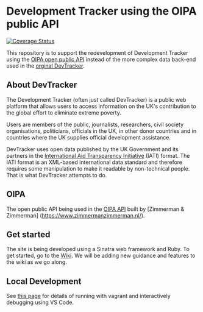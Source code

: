# Development Tracker using the OIPA public API

[![Coverage Status](https://coveralls.io/repos/DFID/devtracker-from-api/badge.svg?branch=master&service=github)](https://coveralls.io/github/DFID/devtracker-from-api?branch=master)

This repository is to support the redevelopment of Development Tracker using the [OIPA open public API](https://www.oipa.nl/home) instead of the more complex data back-end used in the [orginal DevTracker](https://github.com/dfid/aid-platform-beta). 

## About DevTracker
The Development Tracker (often just called DevTracker) is a public web platform that allows users to access information on the UK's contribution to the global effort to eliminate extreme poverty. 

Users are members of the public, journalists, researchers, civil society organisations, politicians, officials in the UK, in other donor countries and in countries where the UK supplies official development assistance.

DevTracker uses open data published by the UK Government and its partners in the [International Aid Transparency Initiative](http://iatistandard.org) (IATI) format. The IATI format is an XML-based international data standard and therefore requires some manipulation to make it readable by non-technical people. That is what DevTracker attempts to do.

## OIPA
The open public API being used in the [OIPA API](https://www.oipa.nl/home) built by [Zimmerman & Zimmerman] (https://www.zimmermanzimmerman.nl/).

## Get started
The site is being developed using a Sinatra web framework and Ruby. To get started, go to the [Wiki](https://github.com/DFID/devtracker-from-api/wiki). We will be adding new guidance and features to the wiki as we go along.

## Local Development

See [this page](docs/local_development.md) for details of running with vagrant and interactively debugging using VS Code. 

